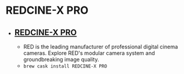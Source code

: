# REDCINE-X PRO
- [REDCINE-X PRO](https://www.red.com/)
  - 
  - RED is the leading manufacturer of professional digital cinema cameras. Explore RED's modular camera system and groundbreaking image quality.
  - `brew cask install REDCINE-X PRO`

